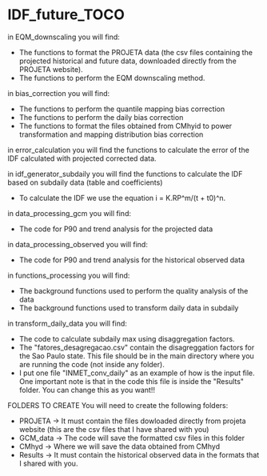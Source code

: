 # IDF_future_TOCO

in EQM_downscaling you will find:
- The functions to format the PROJETA data (the csv files containing the projected historical and future data, downloaded directly from the PROJETA website).
- The functions to perform the EQM downscaling method.

in bias_correction you will find:
- The functions to perform the quantile mapping bias correction
- The functions to perform the daily bias correction
- The functions to format the files obtained from CMhyid to power transformation and mapping distribution bias correction

in error_calculation you will find the functions to calculate the error of the IDF calculated with projected corrected data.

in idf_generator_subdaily you will find the functions to calculate the IDF based on subdaily data (table and coefficients)
- To calculate the IDF we use the equation i = K.RP^m/(t + t0)^n. 

in data_processing_gcm you will find:
- The code for P90 and trend analysis for the projected data

in data_processing_observed you will find:
- The code for P90 and trend analysis for the historical observed data

in functions_processing you will find:
- The background functions used to perform the quality analysis of the data
- The background functions used to transform daily data in subdaily

in transform_daily_data you will find:
- The code to calculate subdaily max using disaggregation factors.
- The "fatores_desagregacao.csv" contain the disagreggation factors for the Sao Paulo state. This file should be in the main directory where you are running the code (not inside any folder).
- I put one file "INMET_conv_daily" as an example of how is the input file. One important note is that in the code this file is inside the "Results" folder. You can change this as you want!!

FOLDERS TO CREATE
You will need to create the following folders:
- PROJETA -> It must contain the files dowloaded directly from projeta website (this are the csv files that I have shared with you)
- GCM_data -> The code will save the formatted csv files in this folder
- CMhyd -> Where we will save the data obtained from CMhyd
- Results -> It must contain the historical observed data in the formats that I shared with you.
